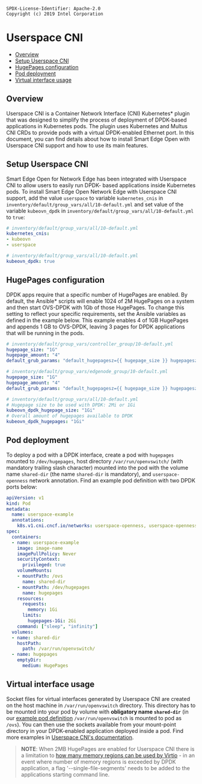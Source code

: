 ```text
SPDX-License-Identifier: Apache-2.0
Copyright (c) 2019 Intel Corporation
```
<!-- omit in toc -->
# Userspace CNI
- [Overview](#overview)
- [Setup Userspace CNI](#setup-userspace-cni)
- [HugePages configuration](#hugepages-configuration)
- [Pod deployment](#pod-deployment)
- [Virtual interface usage](#virtual-interface-usage)

## Overview

Userspace CNI is a Container Network Interface (CNI) Kubernetes\* plugin that was designed to simplify the process of deployment of DPDK-based applications in Kubernetes pods. The plugin uses Kubernetes and Multus CNI CRDs to provide pods with a virtual DPDK-enabled Ethernet port. In this document, you can find details about how to install Smart Edge Open with Userspace CNI support and how to use its main features.

## Setup Userspace CNI

Smart Edge Open for Network Edge has been integrated with Userspace CNI to allow users to easily run DPDK- based applications inside Kubernetes pods. To install Smart Edge Open Network Edge with Userspace CNI support, add the value `userspace` to variable `kubernetes_cnis` in `inventory/default/group_vars/all/10-default.yml` and set value of the variable `kubeovn_dpdk` in `inventory/default/group_vars/all/10-default.yml` to `true`:

```yaml
# inventory/default/group_vars/all/10-default.yml
kubernetes_cnis:
- kubeovn
- userspace
```

```yaml
# inventory/default/group_vars/all/10-default.yml
kubeovn_dpdk: true
```

## HugePages configuration

DPDK apps require that a specific number of HugePages are enabled. By default, the Ansible\* scripts will enable 1024 of 2M HugePages on a system and then start OVS-DPDK with 1Gb of those HugePages. To change this setting to reflect your specific requirements, set the Ansible variables as defined in the example below. This example enables 4 of 1GB HugePages and appends 1 GB to OVS-DPDK, leaving 3 pages for DPDK applications that will be running in the pods.

```yaml
# inventory/default/group_vars/controller_group/10-default.yml
hugepage_size: "1G"
hugepage_amount: "4"
default_grub_params: "default_hugepagesz={{ hugepage_size }} hugepagesz={{ hugepage_size }} hugepages={{ hugepage_amount }} intel_iommu=on iommu=pt"
```

```yaml
# inventory/default/group_vars/edgenode_group/10-default.yml
hugepage_size: "1G"
hugepage_amount: "4"
default_grub_params: "default_hugepagesz={{ hugepage_size }} hugepagesz={{ hugepage_size }} hugepages={{ hugepage_amount }} intel_iommu=on iommu=pt"
```

```yaml
# inventory/default/group_vars/all/10-default.yml
# Hugepage size to be used with DPDK: 2Mi or 1Gi
kubeovn_dpdk_hugepage_size: "1Gi"
# Overall amount of hugepages available to DPDK
kubeovn_dpdk_hugepages: "1Gi"
```

## Pod deployment

To deploy a pod with a DPDK interface, create a pod with `hugepages` mounted to `/dev/hugepages`, host directory `/var/run/openvswitch/` (with mandatory trailing slash character) mounted into the pod with the volume name `shared-dir` (the name `shared-dir` is mandatory), and `userspace-openness` network annotation. Find an example pod definition with two DPDK ports below:

```yaml
apiVersion: v1
kind: Pod
metadata:
  name: userspace-example
  annotations:
    k8s.v1.cni.cncf.io/networks: userspace-openness, userspace-openness
spec:
  containers:
  - name: userspace-example
    image: image-name
    imagePullPolicy: Never
    securityContext:
      privileged: true
    volumeMounts:
    - mountPath: /ovs
      name: shared-dir
    - mountPath: /dev/hugepages
      name: hugepages
    resources:
      requests:
        memory: 1Gi
      limits:
        hugepages-1Gi: 2Gi
    command: ["sleep", "infinity"]
  volumes:
  - name: shared-dir
    hostPath:
      path: /var/run/openvswitch/
  - name: hugepages
    emptyDir:
      medium: HugePages
```

## Virtual interface usage

Socket files for virtual interfaces generated by Userspace CNI are created on the host machine in `/var/run/openvswitch` directory. This directory has to be mounted into your pod by volume with **obligatory name `shared-dir`** (in our [example pod definition](#pod-deployment) `/var/run/openvswitch` is mounted to pod as `/ovs`). You can then use the sockets available from your mount-point directory in your DPDK-enabled application deployed inside a pod. Find more examples in [Userspace CNI's documentation](https://github.com/intel/userspace-cni-network-plugin#testing-with-dpdk-testpmd-application).

>**NOTE**: When 2MB HugePages are enabled for Userspace CNI there is a limitation to [how many memory regions can be used by Virtio](https://doc.dpdk.org/guides/howto/virtio_user_for_container_networking.html#limitations) - in an event where number of memory regions is exceeded by DPDK application, a flag '--single-file-segments' needs to be added to the applications starting command line.

